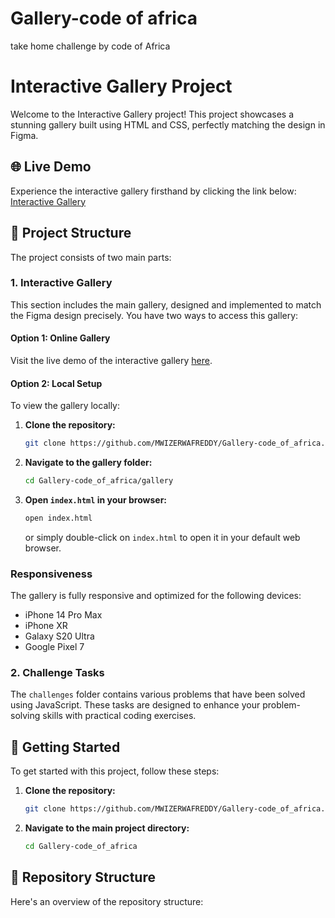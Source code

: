 # Gallery-code of africa 
take home challenge by code of Africa
# Interactive Gallery Project

Welcome to the Interactive Gallery project! This project showcases a stunning gallery built using HTML and CSS, perfectly matching the design in Figma.

## 🌐 Live Demo

Experience the interactive gallery firsthand by clicking the link below:
[Interactive Gallery](https://homedreamarc.rw/gallery/)

## 📂 Project Structure

The project consists of two main parts:

### 1. Interactive Gallery

This section includes the main gallery, designed and implemented to match the Figma design precisely. You have two ways to access this gallery:

#### Option 1: Online Gallery

Visit the live demo of the interactive gallery [here](https://homedreamarc.rw/gallery/).

#### Option 2: Local Setup

To view the gallery locally:

1. **Clone the repository:**
    ```bash
    git clone https://github.com/MWIZERWAFREDDY/Gallery-code_of_africa.git
    ```
2. **Navigate to the gallery folder:**
    ```bash
    cd Gallery-code_of_africa/gallery
    ```
3. **Open `index.html` in your browser:**
    ```bash
    open index.html
    ```
    or simply double-click on `index.html` to open it in your default web browser.

### Responsiveness

The gallery is fully responsive and optimized for the following devices:
- iPhone 14 Pro Max
- iPhone XR
- Galaxy S20 Ultra
- Google Pixel 7

### 2. Challenge Tasks

The `challenges` folder contains various problems that have been solved using JavaScript. These tasks are designed to enhance your problem-solving skills with practical coding exercises.

## 🚀 Getting Started

To get started with this project, follow these steps:

1. **Clone the repository:**
    ```bash
    git clone https://github.com/MWIZERWAFREDDY/Gallery-code_of_africa.git
    ```
2. **Navigate to the main project directory:**
    ```bash
    cd Gallery-code_of_africa
    ```

## 📁 Repository Structure

Here's an overview of the repository structure:



